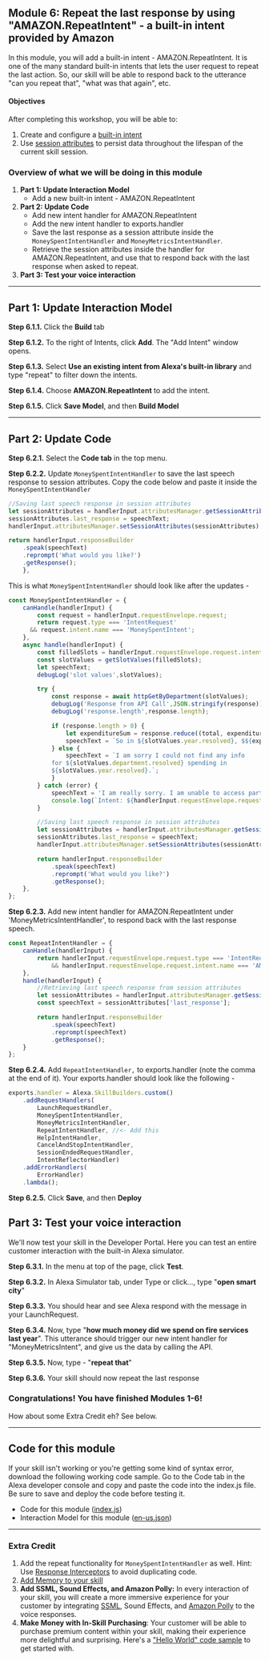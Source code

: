 ## Module 6: Repeat the last response by using "AMAZON.RepeatIntent" - a built-in intent provided by Amazon
In this module, you will add a built-in intent - AMAZON.RepeatIntent. It is one of the many standard built-in intents that lets the user request to repeat the last action. So, our skill will be able to respond back to the utterance "can you repeat that", "what was that again", etc.

#### Objectives
After completing this workshop, you will be able to:

1. Create and configure a [built-in intent](https://developer.amazon.com/docs/custom-skills/standard-built-in-intents.html)
2. Use [session attributes](https://ask-sdk-for-nodejs.readthedocs.io/en/latest/Managing-Attributes.html#session-attributes) to persist data throughout the lifespan of the current skill session.

### Overview of what we will be doing in this module

1. **Part 1: Update Interaction Model**
	- Add a new built-in intent - AMAZON.RepeatIntent
2. **Part 2: Update Code**
	- Add new intent handler for AMAZON.RepeatIntent
	- Add the new intent handler to exports.handler
	- Save the last response as a session attribute inside the `MoneySpentIntentHandler` and `MoneyMetricsIntentHandler`.
	- Retrieve the session attributes inside the handler for AMAZON.RepeatIntent, and use that to respond back with the last response when asked to repeat.
3. **Part 3: Test your voice interaction**

---
## Part 1: Update Interaction Model

**Step 6.1.1.** Click the **Build** tab

**Step 6.1.2.** To the right of Intents, click **Add**. The "Add Intent" window opens.

**Step 6.1.3.** Select **Use an existing intent from Alexa's built-in library** and type "repeat" to filter down the intents.

**Step 6.1.4.** Choose **AMAZON.RepeatIntent** to add the intent.

**Step 6.1.5.** Click **Save Model**, and then **Build Model**

---

## Part 2: Update Code

**Step 6.2.1.** Select the **Code tab** in the top menu.

**Step 6.2.2.** Update `MoneySpentIntentHandler` to save the last speech response to session attributes. Copy the code below and paste it inside the `MoneySpentIntentHandler`

```js
//Saving last speech response in session attributes
let sessionAttributes = handlerInput.attributesManager.getSessionAttributes();
sessionAttributes.last_response = speechText;
handlerInput.attributesManager.setSessionAttributes(sessionAttributes);

return handlerInput.responseBuilder
	.speak(speechText)
	.reprompt('What would you like?')
	.getResponse();
	},
```

This is what `MoneySpentIntentHandler` should look like after the updates - 

```js
const MoneySpentIntentHandler = {
	canHandle(handlerInput) {
		const request = handlerInput.requestEnvelope.request;
		return request.type === 'IntentRequest'
      && request.intent.name === 'MoneySpentIntent';
	},
	async handle(handlerInput) {
		const filledSlots = handlerInput.requestEnvelope.request.intent.slots;
		const slotValues = getSlotValues(filledSlots);
		let speechText;
		debugLog('slot values',slotValues);

		try {
			const response = await httpGetByDepartment(slotValues);
			debugLog('Response from API Call',JSON.stringify(response));
			debugLog('response.length',response.length);

			if (response.length > 0) {
				let expenditureSum = response.reduce((total, expenditure) => total + expenditure.transaction_amount * 1, 0);
				speechText = `So in ${slotValues.year.resolved}, $${expenditureSum.toFixed(2)} was spent on ${slotValues.department.resolved}. What other department would you like to know about?`;
			} else {
				speechText = `I am sorry I could not find any info
            for ${slotValues.department.resolved} spending in
            ${slotValues.year.resolved}.`;
			}
		} catch (error) {
			speechText = 'I am really sorry. I am unable to access part of my memory. Please try again later';
			console.log(`Intent: ${handlerInput.requestEnvelope.request.intent.name}: message: ${error.message}`);
		}

		//Saving last speech response in session attributes
		let sessionAttributes = handlerInput.attributesManager.getSessionAttributes();
		sessionAttributes.last_response = speechText;
		handlerInput.attributesManager.setSessionAttributes(sessionAttributes);

		return handlerInput.responseBuilder
			.speak(speechText)
			.reprompt('What would you like?')
			.getResponse();
	},
};
```

**Step 6.2.3.** Add new intent handler for AMAZON.RepeatIntent under 'MoneyMetricsIntentHandler', to respond back with the last response speech.

```js
const RepeatIntentHandler = {
	canHandle(handlerInput) {
		return handlerInput.requestEnvelope.request.type === 'IntentRequest'
            && handlerInput.requestEnvelope.request.intent.name === 'AMAZON.RepeatIntent';
	},
	handle(handlerInput) {
		//Retrieving last speech response from session attributes
		let sessionAttributes = handlerInput.attributesManager.getSessionAttributes();
		const speechText = sessionAttributes['last_response'];

		return handlerInput.responseBuilder
			.speak(speechText)
			.reprompt(speechText)
			.getResponse();
	}
};
```

**Step 6.2.4.** Add `RepeatIntentHandler,` to exports.handler (note the comma at the end of it). Your exports.handler should look like the following -


```js
exports.handler = Alexa.SkillBuilders.custom()
	.addRequestHandlers(
		LaunchRequestHandler,
		MoneySpentIntentHandler,
		MoneyMetricsIntentHandler,
		RepeatIntentHandler, //<- Add this
		HelpIntentHandler,
		CancelAndStopIntentHandler,
		SessionEndedRequestHandler,
		IntentReflectorHandler)
	.addErrorHandlers(
		ErrorHandler)
	.lambda();
```

**Step 6.2.5.** Click **Save**, and then **Deploy**

## Part 3: Test your voice interaction

We'll now test your skill in the Developer Portal. Here you can test an entire customer interaction with the built-in Alexa simulator.

**Step 6.3.1.** In the menu at top of the page, click **Test**.

**Step 6.3.2.** In Alexa Simulator tab, under Type or click…, type "**open smart city**"

**Step 6.3.3.** You should hear and see Alexa respond with the message in your LaunchRequest.

**Step 6.3.4.** Now, type "**how much money did we spend on fire services last year**". This utterance should trigger our new intent handler for "MoneyMetricsIntent", and give us the data by calling the API.

**Step 6.3.5.** Now, type - "**repeat that**"

**Step 6.3.6.** Your skill should now repeat the last response

### Congratulations! You have finished Modules 1-6!
How about some Extra Credit eh? See below.

---

## Code for this module
If your skill isn't working or you're getting some kind of syntax error, download the following working code sample. Go to the Code tab in the Alexa developer console and copy and paste the code into the index.js file. Be sure to save and deploy the code before testing it.

- Code for this module ([index.js](6-index.js))
- Interaction Model for this module ([en-us.json](6-en-us.json))

---

### Extra Credit

1. Add the repeat functionality for `MoneySpentIntentHandler` as well. Hint: Use [Response Interceptors](https://developer.amazon.com/blogs/alexa/post/0e2015e1-8be3-4513-94cb-da000c2c9db0/what-s-new-with-request-and-response-interceptors-in-the-alexa-skills-kit-sdk-for-node-js) to avoid duplicating code.
2. [Add Memory to your skill](https://developer.amazon.com/alexa-skills-kit/courses/cake-walk-5)
3. **Add SSML, Sound Effects, and Amazon Polly:** In every interaction of your skill, you will create a more immersive experience for your customer by integrating [SSML](https://developer.amazon.com/docs/custom-skills/speech-synthesis-markup-language-ssml-reference.html), Sound Effects, and [Amazon Polly](https://developer.amazon.com/docs/custom-skills/speech-synthesis-markup-language-ssml-reference.html#voice) to the voice responses.
4. **Make Money with In-Skill Purchasing**: Your customer will be able to purchase premium content within your skill, making their experience more delightful and surprising. Here's a ["Hello World" code sample](https://github.com/alexa/skill-sample-nodejs-premium-hello-world) to get started with.
